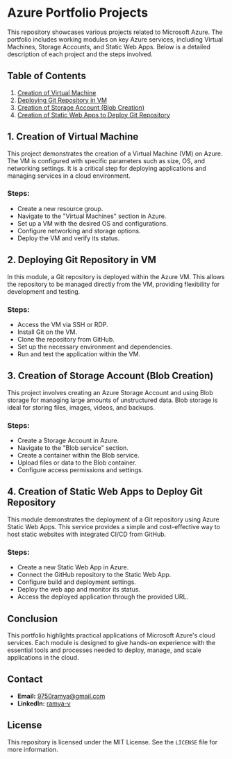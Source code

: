 # Azure Portfolio Projects

This repository showcases various projects related to Microsoft Azure. The portfolio includes working modules on key Azure services, including Virtual Machines, Storage Accounts, and Static Web Apps. Below is a detailed description of each project and the steps involved.

## Table of Contents

1. [Creation of Virtual Machine](#creation-of-virtual-machine)
2. [Deploying Git Repository in VM](#deploying-git-repository-in-vm)
3. [Creation of Storage Account (Blob Creation)](#creation-of-storage-account-blob-creation)
4. [Creation of Static Web Apps to Deploy Git Repository](#creation-of-static-web-apps-to-deploy-git-repository)

## 1. Creation of Virtual Machine

This project demonstrates the creation of a Virtual Machine (VM) on Azure. The VM is configured with specific parameters such as size, OS, and networking settings. It is a critical step for deploying applications and managing services in a cloud environment.

### Steps:
- Create a new resource group.
- Navigate to the "Virtual Machines" section in Azure.
- Set up a VM with the desired OS and configurations.
- Configure networking and storage options.
- Deploy the VM and verify its status.

## 2. Deploying Git Repository in VM

In this module, a Git repository is deployed within the Azure VM. This allows the repository to be managed directly from the VM, providing flexibility for development and testing.

### Steps:
- Access the VM via SSH or RDP.
- Install Git on the VM.
- Clone the repository from GitHub.
- Set up the necessary environment and dependencies.
- Run and test the application within the VM.

## 3. Creation of Storage Account (Blob Creation)

This project involves creating an Azure Storage Account and using Blob storage for managing large amounts of unstructured data. Blob storage is ideal for storing files, images, videos, and backups.

### Steps:
- Create a Storage Account in Azure.
- Navigate to the "Blob service" section.
- Create a container within the Blob service.
- Upload files or data to the Blob container.
- Configure access permissions and settings.

## 4. Creation of Static Web Apps to Deploy Git Repository

This module demonstrates the deployment of a Git repository using Azure Static Web Apps. This service provides a simple and cost-effective way to host static websites with integrated CI/CD from GitHub.

### Steps:
- Create a new Static Web App in Azure.
- Connect the GitHub repository to the Static Web App.
- Configure build and deployment settings.
- Deploy the web app and monitor its status.
- Access the deployed application through the provided URL.

## Conclusion

This portfolio highlights practical applications of Microsoft Azure's cloud services. Each module is designed to give hands-on experience with the essential tools and processes needed to deploy, manage, and scale applications in the cloud.

## Contact

- **Email:** [9750ramya@gmail.com](mailto:9750ramya@gmail.com)
- **LinkedIn:** [ramya-v](https://www.linkedin.com/in/ramya-v)

## License

This repository is licensed under the MIT License. See the `LICENSE` file for more information.
